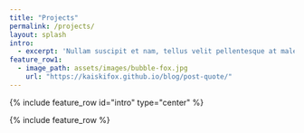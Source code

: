 ```yaml
---
title: "Projects"
permalink: /projects/
layout: splash
intro: 
  - excerpt: 'Nullam suscipit et nam, tellus velit pellentesque at malesuada, enim eaque. Quis nulla, netus tempor in diam gravida tincidunt, *proin faucibus* voluptate felis id sollicitudin. Centered with `type="center"`'
feature_row1:
  - image_path: assets/images/bubble-fox.jpg
    url: "https://kaiskifox.github.io/blog/post-quote/"
---
```


{% include feature_row id="intro" type="center" %}

{% include feature_row %}